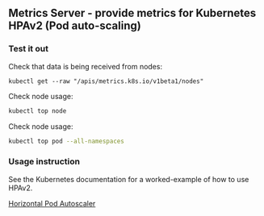 ## Metrics Server - provide metrics for Kubernetes HPAv2 (Pod auto-scaling)

### Test it out

Check that data is being received from nodes:

```
kubectl get --raw "/apis/metrics.k8s.io/v1beta1/nodes"
```

Check node usage:

```sh
kubectl top node
```

Check node usage:

```sh
kubectl top pod --all-namespaces
```

### Usage instruction

See the Kubernetes documentation for a worked-example of how to use HPAv2.

[Horizontal Pod Autoscaler](https://kubernetes.io/docs/tasks/debug/debug-cluster/resource-metrics-pipeline/)
